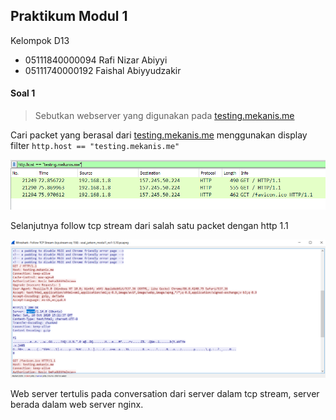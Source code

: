 ## Praktikum Modul 1
Kelompok D13
- 05111840000094 Rafi Nizar Abiyyi
- 05111740000192 Faishal Abiyyudzakir

#### Soal 1

> Sebutkan webserver yang digunakan pada
> [testing.mekanis.me](testing.mekanis.me)

Cari packet yang berasal dari [testing.mekanis.me](testing.mekanis.me) menggunakan display filter  `http.host == "testing.mekanis.me"`

![soal1-1](/img/soal1-1.png)

Selanjutnya follow tcp stream dari salah satu packet dengan http 1.1

![soal1-2](/img/soal1-2.png)

Web server tertulis pada conversation dari server dalam tcp stream, server berada dalam web server nginx.




